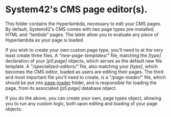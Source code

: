 System42's CMS page editor(s).
========

This folder contains the Hyperlambda, necessary to edit your CMS pages. By default, System42's CMS comes with two page types
pre-installed; HTML and _"lambda"_ pages. The latter allow you to evaluate any piece of Hyperlambda as your page is loaded.

If you wish to create your own custom page type, you'll need to at the very least create three files. A _"new-page-templates/"_
file, matching the *[type]* declaration of your *[p5.page]* objects, which serves as the default new file template.
A _"/specialized-editors/"_ file, also matching your *[type]*, which becomes the CMS editor, loaded as users are editing their
pages. The third and most important file you'll need to create, is a _"/page-loader/"_ file, which should be put 
into [page-loader](../page-loader/) folder, and is responsible for loading the page, from its associated *[p5.page]* database object.

If you do the above, you can create your own, page types object, allowing you to run any custom logic, both upon editing and loading
of your page objects.

